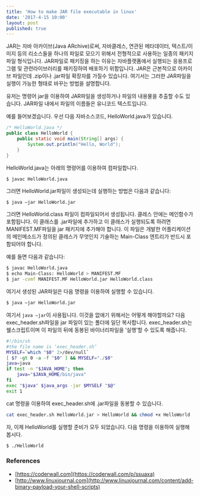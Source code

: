 ```yaml
---
title: 'How to make JAR file executable in linux'
date: '2017-4-15 10:00'
layout: post
published: true
---
```


JAR는 자바 아카이브(Java ARchive)로써, 자바클레스, 연관된 메타데이터, 텍스트/이미지 등의 리소스들을 하나의 파일로 모으기 위해서 전형적으로 사용하는 일종의 패키지 파일 형식입니다. JAR파일로 패키징을 하는 이유는 자바플랫폼에서 실행되는 응용프로그램 및 관련라이브러리를 패키징하여 배포하기 위함입니다. JAR은 근본적으로 아카이브 파일인데 .zip이나 .jar파일 확장자를 가질수 있습니다. 여기서는 그러한 JAR파일을 실행이 가능한 형태로 바꾸는 방법을 설명합니다.

유저는 명령어 jar을 이용하여 JAR파일을 생성하거나 파일의 내용물을 추출할 수도 있습니다. JAR파일 내에서 파일의 이름들은 유니코드 텍스트입니다. 

예를 들어보겠습니다. 우선 다음 자바소스코드, HelloWorld.java가 있습니다.

```java
/* HelloWorld.java */
public class HelloWorld {
    public static void main(String[] args) {
        System.out.println("Hello, World");
    }
}
```

HelloWorld.java는 아래의 명령어를 이용하여 컴파일합니다.

```
$ javac HelloWorld.java 
```

그러면 HelloWorld.jar파일이 생성되는데 실행하는 방법은 다음과 같습니다:

```bash 
$ java –jar HelloWorld.jar
```

그러면 HelloWorld.class 파일이 컴파일되어서 생성됩니다. 클레스 안에는 메인함수가 포함됩니다. 이 클래스를 .jar파일에 추가하고 이 클래스가 실행되도록 하려면 MANIFEST.MF파일을 jar 패키지에 추가해야 합니다. 이 파일은 개발한 어플리케이션의 메인메소드가 정의된 클레스가 무엇인지 기술하는 Main-Class 엔트리가 반드시 포함되어야 합니다.

예를 들면 다음과 같습니다:

```bash
$ javac HelloWorld.java
$ echo Main-Class: HelloWorld > MANIFEST.MF
$ jar -cvmf MANIFEST.MF HelloWorld.jar HelloWorld.class
```

여기서 생성된 JAR파일은 다음 명령을 이용하여 실행할 수 있습니다.

```bash
$ java –jar HelloWorld.jar 
```

여기서 `java –jar`이 사용됩니다. 이것을 없애기 위해서는 어떻게 해야할까요? 다음 exec_header.sh파일을 jar 파일이 있는 폴더에 일단 복사합니다. exec_header.sh는 쉘스크립트이며 이 파일의 뒤에 동봉된 바이너리파일을 ‘실행’할 수 있도록 해줍니다.

```bash 
#!/bin/sh
#the file name is ‘exec_header.sh’
MYSELF=`which "$0" 2>/dev/null`
[ $? -gt 0 -a -f "$0" ] && MYSELF="./$0"
java=java
if test -n "$JAVA_HOME"; then
    java="$JAVA_HOME/bin/java"
fi
exec "$java" $java_args -jar $MYSELF "$@"
exit 1 
```

cat 명령을 이용하여 exec_header.sh에 .jar파일을 동봉할 수 있습니다.

```bash 
cat exec_header.sh HelloWorld.jar > HelloWorld && chmod +x HelloWorld
```

자, 이제 HelloWorld를 실행할 준비가 모두 되었습니다. 다음 명령을 이용하여 실행해 봅시다.

```bash 
$ ./HelloWorld
```


### References
* [https://coderwall.com](https://coderwall.com/p/ssuaxa)
* [http://www.linuxjournal.com](http://www.linuxjournal.com/content/add-binary-payload-your-shell-scripts)

